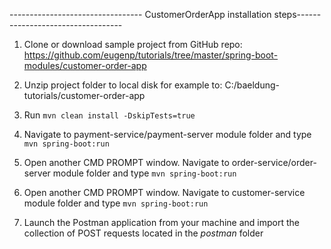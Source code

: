 --------------------------------- CustomerOrderApp installation steps----------------------------------

1. Clone or download sample project from GitHub repo: https://github.com/eugenp/tutorials/tree/master/spring-boot-modules/customer-order-app
2. Unzip project folder to local disk for example to: C:/baeldung-tutorials/customer-order-app
3. Run `mvn clean install -DskipTests=true`
4. Navigate to payment-service/payment-server module folder and type `mvn spring-boot:run`
5. Open another CMD PROMPT window.
   Navigate to order-service/order-server module folder and type `mvn spring-boot:run`
6. Open another CMD PROMPT window. 
   Navigate to customer-service module folder and type `mvn spring-boot:run`

7. Launch the Postman application from your machine and import the collection of POST requests located in the _postman_ folder


